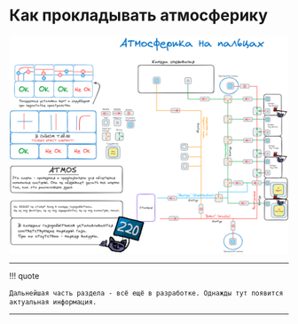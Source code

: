 # Как прокладывать атмосферику


![Схематика атмосферики](../pictures/mapping/atmosSchematic.png)


---
!!! quote

    Дальнейшая часть раздела - всё ещё в разработке. Однажды тут появится актуальная информация.
---
